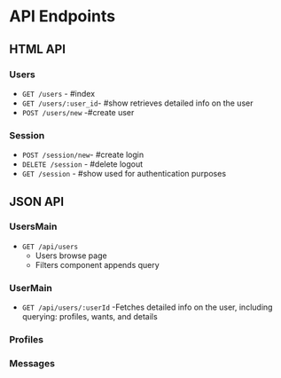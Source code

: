 # API Endpoints

## HTML API

### Users

- `GET /users` - #index
- `GET /users/:user_id`- #show retrieves detailed info on the user
- `POST /users/new` -#create user

### Session

- `POST /session/new`- #create login
- `DELETE /session` - #delete logout
- `GET /session` - #show used for authentication purposes


## JSON API

### UsersMain

- `GET /api/users`
  - Users browse page
  - Filters component appends query

### UserMain

- `GET /api/users/:userId`
  -Fetches detailed info on the user, including querying: profiles,
    wants, and details

### Profiles


### Messages
